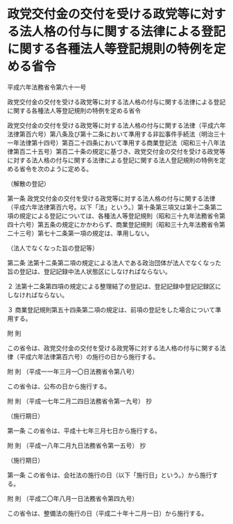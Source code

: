 # 政党交付金の交付を受ける政党等に対する法人格の付与に関する法律による登記に関する各種法人等登記規則の特例を定める省令

平成六年法務省令第六十一号

政党交付金の交付を受ける政党等に対する法人格の付与に関する法律による登記に関する各種法人等登記規則の特例を定める省令

政党交付金の交付を受ける政党等に対する法人格の付与に関する法律（平成六年法律第百六号）第八条及び第十二条において準用する非訟事件手続法（明治三十一年法律第十四号）第百二十四条において準用する商業登記法（昭和三十八年法律第百二十五号）第百二十条の規定に基づき、政党交付金の交付を受ける政党等に対する法人格の付与に関する法律による登記に関する法人登記規則の特例を定める省令を次のように定める。

（解散の登記）

第一条 政党交付金の交付を受ける政党等に対する法人格の付与に関する法律（平成六年法律第百六号。以下「法」という。）第十条第三項又は第十二条第二項の規定による登記については、各種法人等登記規則（昭和三十九年法務省令第四十六号）第五条の規定にかかわらず、商業登記規則（昭和三十九年法務省令第二十三号）第七十二条第一項の規定は、準用しない。

（法人でなくなった旨の登記等）

第二条 法第十二条第二項の規定による法人である政治団体が法人でなくなった旨の登記は、登記記録中法人状態区にしなければならない。

２ 法第十二条第四項の規定による整理結了の登記は、登記記録中登記記録区にしなければならない。

３ 商業登記規則第五十四条第二項の規定は、前項の登記をした場合について準用する。

附 則

この省令は、政党交付金の交付を受ける政党等に対する法人格の付与に関する法律（平成六年法律第百六号）の施行の日から施行する。

附 則 （平成一一年三月一〇日法務省令第八号）

この省令は、公布の日から施行する。

附 則 （平成一七年二月二四日法務省令第一九号） 抄

（施行期日）

第一条 この省令は、平成十七年三月七日から施行する。

附 則 （平成一八年二月九日法務省令第一五号） 抄

（施行期日）

第一条 この省令は、会社法の施行の日（以下「施行日」という。）から施行する。

附 則 （平成二〇年八月一日法務省令第四九号）

この省令は、整備法の施行の日（平成二十年十二月一日）から施行する。
